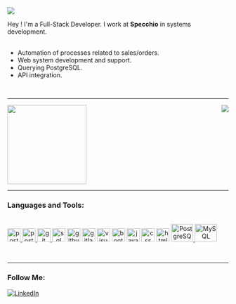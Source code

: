 
<img src="https://img.shields.io/static/v1?label=Overview&message=Caio Coelho&color=12004f&style=for-the-badge&logo=GitHub">
<p>

 Hey ! I'm a Full-Stack Developer. I work at **Specchio** in systems development.
<br><br>
- Automation of processes related to sales/orders.
- Web system development and support.
- Querying PostgreSQL.
- API integration.
</p>
<br>
<hr>

<div>
    <img height="180em" src="https://github-readme-stats.vercel.app/api/top-langs/?username=caiohenriquecoelho&theme=light&hide_border=false&include_all_commits=true&count_private=true&layout=compact&title_color=white&text_color=white&icon_color=red&bg_color=d2fce4"/>  
 
 <img align='right' src="https://github-readme-stats.vercel.app/api?username=caiohenriquecoelho&show_icons=true&title_color=white&text_color=white&icon_color=783c00&bg_color=d2fce4&cache_seconds=2300">
</div>

<hr>

### Languages and Tools:

<div style="display: inline_block"><br>
 
                  
  <a align="center" href="https://nodejs.org/en">
    <img alt="postman" width="30" src="https://cdn.jsdelivr.net/gh/devicons/devicon/icons/nodejs/nodejs-original.svg"/>
  </a>                                                                              
  <a align="center" href="https://postman.com">
    <img alt="postman" width="30" src="https://www.vectorlogo.zone/logos/getpostman/getpostman-icon.svg"/>
  </a>
 
   <a align="center" href="https://github.com">
    <img alt="git" width="30" src="https://cdn.jsdelivr.net/gh/devicons/devicon/icons/git/git-original.svg"/>
  </a>
 
 <a align="center">
   <img alt="sql server" width="30" src="https://cdn.jsdelivr.net/gh/devicons/devicon/icons/microsoftsqlserver/microsoftsqlserver-plain.svg" /> 
 </a>
 
<a align="center">
   <img alt="github" width="30" src="https://cdn.jsdelivr.net/gh/devicons/devicon/icons/github/github-original.svg" />
</a>


<a align="center">
   <img alt="gitlab" width="30" src="https://cdn.jsdelivr.net/gh/devicons/devicon/icons/gitlab/gitlab-original.svg" />
</a>


<a align="center">
   <img alt="visual studio" width="30" src="https://cdn.jsdelivr.net/gh/devicons/devicon/icons/visualstudio/visualstudio-plain.svg" />
</a>

 <a align="center">
    <img alt="bootstrap" width="30" src="https://cdn.jsdelivr.net/gh/devicons/devicon/icons/bootstrap/bootstrap-original.svg" />       
 </a>
 
 <a align="center">
   <img alt="java script" width="30" src="https://cdn.jsdelivr.net/gh/devicons/devicon/icons/javascript/javascript-original.svg" />
</a>

 <a align="center">
    <img alt="css" width="30"  src="https://cdn.jsdelivr.net/gh/devicons/devicon/icons/css3/css3-original.svg" />    
 </a>
 
 <a align="center">
    <img alt="html" width="30" src="https://cdn.jsdelivr.net/gh/devicons/devicon/icons/html5/html5-original.svg" />               
 </a>
                                                                                                                     
<a align="center" href="https://www.postgresql.org/">
 <img alt="PostgreSQL" height="40" width="50" src="https://cdn.jsdelivr.net/gh/devicons/devicon/icons/postgresql/postgresql-original.svg"/>
</a>
  
<a align="center" href="https://www.mysql.com">
 <img alt="MySQL" height="40" width="50" src="https://cdn.jsdelivr.net/gh/devicons/devicon/icons/mysql/mysql-original-wordmark.svg"/>
</a>
                                                                                                                                   
</div>
                                                                                                                                   
<br><hr>
                                                                                                                                   
### Follow Me:
[![LinkedIn](https://img.shields.io/badge/LinkedIn-%230077B5.svg?logo=linkedin&logoColor=white)](https://www.https://www.linkedin.com/in/caio-henrique-coelho-858a77198//)
#

